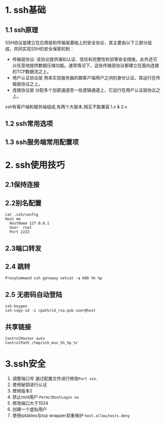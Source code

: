 # 1. ssh基础

## 1.1 ssh原理

SSH协议是建立在应用层和传输层基础上的安全协议，其主要由以下三部分组成，共同实现SSH的安全保密机制：

- 传输层协议:
   该协议提供诸如认证、信任和完整性检验等安全措施，此外还可以任意地提供数据压缩功能。通常情况下，这些传输层协议都建立在面向连接的TCP数据流之上。
- 用户认证协议层
  用来实现服务器的跟客户端用户之间的身份认证，其运行在传输层协议之上。
- 连接协议层
  分配多个加密通道至一些逻辑通道上，它运行在用户认证层协议之上。

ssh有客户端和服务端组成,有两个大版本,相互不能兼容.1.x & 2.x

## 1.2 ssh常用选项

## 1.3 ssh服务端常用配置项

# 2. ssh使用技巧

## 2.1保持连接

## 2.2别名配置

```
cat .ssh/config
Host me
  HostName 127.0.0.1
  User	root
  Port 2222
```


## 2.3端口转发

## 2.4 跳转

```
ProxyCommand ssh gateway netcat -q 600 %h %p
```

## 2.5 无密码自动登陆

```
ssh-keygen 
ssh-copy-id -i /path/id_rsa.pub user@host
```

## 共享链接

```
ControlMaster auto
ControlPath /tmp/ssh_mux_%h_%p_%r
```

# 3.ssh安全

1. 调整端口号
  通过配置文件进行修改`Port xxx`.
1. 使用秘钥进行认证
1. 使用版本2
1. 禁止root用户
  `PermitRootLogin no`
1. 修改端口大于1024
1. 创建一个虚拟用户
1. 使用iptables与tcp wrapper双重保护
  `host.allow`,`hosts.deny`
